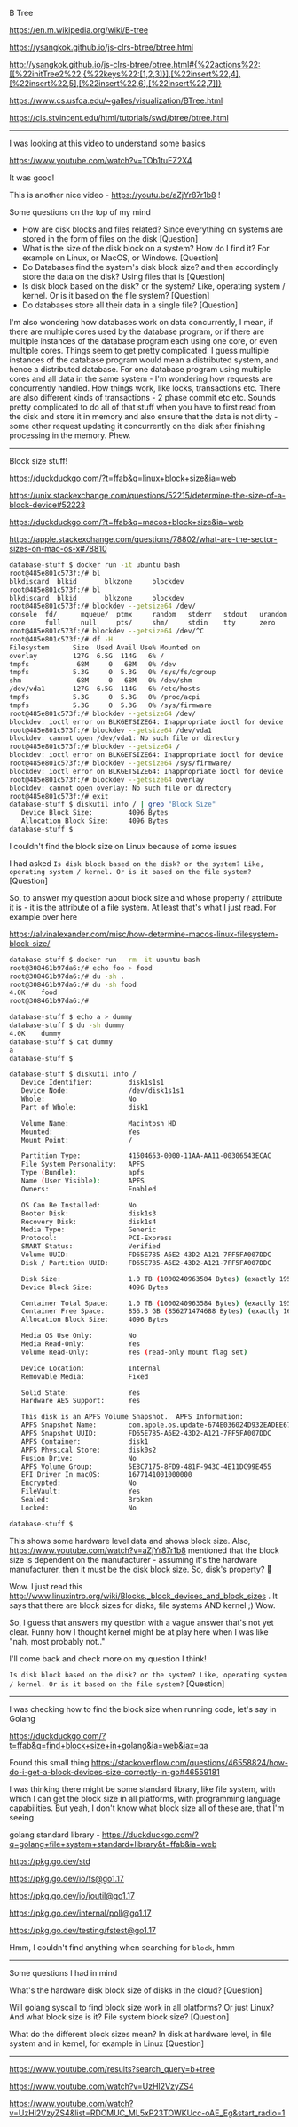 B Tree

https://en.m.wikipedia.org/wiki/B-tree

https://ysangkok.github.io/js-clrs-btree/btree.html

http://ysangkok.github.io/js-clrs-btree/btree.html#{%22actions%22:[[%22initTree2%22,{%22keys%22:[1,2,3]}],[%22insert%22,4],[%22insert%22,5],[%22insert%22,6],[%22insert%22,7]]}

https://www.cs.usfca.edu/~galles/visualization/BTree.html

https://cis.stvincent.edu/html/tutorials/swd/btree/btree.html

---

I was looking at this video to understand some basics

https://www.youtube.com/watch?v=TOb1tuEZ2X4

It was good!

This is another nice video - https://youtu.be/aZjYr87r1b8 !

Some questions on the top of my mind
- How are disk blocks and files related? Since everything on systems are stored in the form of files on the disk [Question]
- What is the size of the disk block on a system? How do I find it? For example on Linux, or MacOS, or Windows. [Question]
- Do Databases find the system's disk block size? and then accordingly store the data on the disk? Using files that is [Question]
- Is disk block based on the disk? or the system? Like, operating system / kernel. Or is it based on the file system? [Question]
- Do databases store all their data in a single file? [Question]

I'm also wondering how databases work on data concurrently, I mean, if there are multiple cores used by the database program, or if there are multiple instances of the database program each using one core, or even multiple cores. Things seem to get pretty complicated. I guess multiple instances of the database program would mean a distributed system, and hence a distributed database. For one database program using multiple cores and all data in the same system - I'm wondering how requests are concurrently handled. How things work, like locks, transactions etc. There are also different kinds of transactions - 2 phase commit etc etc. Sounds pretty complicated to do all of that stuff when you have to first read from the disk and store it in memory and also ensure that the data is not dirty - some other request updating it concurrently on the disk after finishing processing in the memory. Phew.

---

Block size stuff!

https://duckduckgo.com/?t=ffab&q=linux+block+size&ia=web

https://unix.stackexchange.com/questions/52215/determine-the-size-of-a-block-device#52223

https://duckduckgo.com/?t=ffab&q=macos+block+size&ia=web

https://apple.stackexchange.com/questions/78802/what-are-the-sector-sizes-on-mac-os-x#78810

```bash
database-stuff $ docker run -it ubuntu bash
root@485e801c573f:/# bl
blkdiscard  blkid       blkzone     blockdev    
root@485e801c573f:/# bl
blkdiscard  blkid       blkzone     blockdev    
root@485e801c573f:/# blockdev --getsize64 /dev/
console  fd/      mqueue/  ptmx     random   stderr   stdout   urandom  
core     full     null     pts/     shm/     stdin    tty      zero     
root@485e801c573f:/# blockdev --getsize64 /dev/^C
root@485e801c573f:/# df -H
Filesystem      Size  Used Avail Use% Mounted on
overlay         127G  6.5G  114G   6% /
tmpfs            68M     0   68M   0% /dev
tmpfs           5.3G     0  5.3G   0% /sys/fs/cgroup
shm              68M     0   68M   0% /dev/shm
/dev/vda1       127G  6.5G  114G   6% /etc/hosts
tmpfs           5.3G     0  5.3G   0% /proc/acpi
tmpfs           5.3G     0  5.3G   0% /sys/firmware
root@485e801c573f:/# blockdev --getsize64 /dev/
blockdev: ioctl error on BLKGETSIZE64: Inappropriate ioctl for device
root@485e801c573f:/# blockdev --getsize64 /dev/vda1
blockdev: cannot open /dev/vda1: No such file or directory
root@485e801c573f:/# blockdev --getsize64 /        
blockdev: ioctl error on BLKGETSIZE64: Inappropriate ioctl for device
root@485e801c573f:/# blockdev --getsize64 /sys/firmware/
blockdev: ioctl error on BLKGETSIZE64: Inappropriate ioctl for device
root@485e801c573f:/# blockdev --getsize64 overlay
blockdev: cannot open overlay: No such file or directory
root@485e801c573f:/# exit
database-stuff $ diskutil info / | grep "Block Size"
   Device Block Size:         4096 Bytes
   Allocation Block Size:     4096 Bytes
database-stuff $ 
```

I couldn't find the block size on Linux because of some issues

I had asked `Is disk block based on the disk? or the system? Like, operating system / kernel. Or is it based on the file system?` [Question]

So, to answer my question about block size and whose property / attribute it is - it is the attribute of a file system. At least that's what I just read. For example over here

https://alvinalexander.com/misc/how-determine-macos-linux-filesystem-block-size/

```bash
database-stuff $ docker run --rm -it ubuntu bash
root@308461b97da6:/# echo foo > food
root@308461b97da6:/# du -sh .
root@308461b97da6:/# du -sh food 
4.0K	food
root@308461b97da6:/# 
```

```bash
database-stuff $ echo a > dummy
database-stuff $ du -sh dummy 
4.0K	dummy
database-stuff $ cat dummy 
a
database-stuff $ 
```

```bash
database-stuff $ diskutil info /
   Device Identifier:         disk1s1s1
   Device Node:               /dev/disk1s1s1
   Whole:                     No
   Part of Whole:             disk1

   Volume Name:               Macintosh HD
   Mounted:                   Yes
   Mount Point:               /

   Partition Type:            41504653-0000-11AA-AA11-00306543ECAC
   File System Personality:   APFS
   Type (Bundle):             apfs
   Name (User Visible):       APFS
   Owners:                    Enabled

   OS Can Be Installed:       No
   Booter Disk:               disk1s3
   Recovery Disk:             disk1s4
   Media Type:                Generic
   Protocol:                  PCI-Express
   SMART Status:              Verified
   Volume UUID:               FD65E785-A6E2-43D2-A121-7FF5FA007DDC
   Disk / Partition UUID:     FD65E785-A6E2-43D2-A121-7FF5FA007DDC

   Disk Size:                 1.0 TB (1000240963584 Bytes) (exactly 1953595632 512-Byte-Units)
   Device Block Size:         4096 Bytes

   Container Total Space:     1.0 TB (1000240963584 Bytes) (exactly 1953595632 512-Byte-Units)
   Container Free Space:      856.3 GB (856271474688 Bytes) (exactly 1672405224 512-Byte-Units)
   Allocation Block Size:     4096 Bytes

   Media OS Use Only:         No
   Media Read-Only:           Yes
   Volume Read-Only:          Yes (read-only mount flag set)

   Device Location:           Internal
   Removable Media:           Fixed

   Solid State:               Yes
   Hardware AES Support:      Yes

   This disk is an APFS Volume Snapshot.  APFS Information:
   APFS Snapshot Name:        com.apple.os.update-674E036024D932EADEE67F4DEE8D8B74122062574D16919C166D8B2AD0912951
   APFS Snapshot UUID:        FD65E785-A6E2-43D2-A121-7FF5FA007DDC
   APFS Container:            disk1
   APFS Physical Store:       disk0s2
   Fusion Drive:              No
   APFS Volume Group:         5E8C7175-8FD9-481F-943C-4E11DC99E455
   EFI Driver In macOS:       1677141001000000
   Encrypted:                 No
   FileVault:                 Yes
   Sealed:                    Broken
   Locked:                    No

database-stuff $ 
```

This shows some hardware level data and shows block size. Also, https://www.youtube.com/watch?v=aZjYr87r1b8 mentioned that the block size is dependent on the manufacturer - assuming it's the hardware manufacturer, then it must be the disk block size. So, disk's property? 🤔

Wow. I just read this http://www.linuxintro.org/wiki/Blocks,_block_devices_and_block_sizes . It says that there are block sizes for disks, file systems AND kernel ;) Wow.

So, I guess that answers my question with a vague answer that's not yet clear. Funny how I thought kernel might be at play here when I was like "nah, most probably not.."

I'll come back and check more on my question I think!

`Is disk block based on the disk? or the system? Like, operating system / kernel. Or is it based on the file system?` [Question]

---

I was checking how to find the block size when running code, let's say in Golang

https://duckduckgo.com/?t=ffab&q=find+block+size+in+golang&ia=web&iax=qa

Found this small thing https://stackoverflow.com/questions/46558824/how-do-i-get-a-block-devices-size-correctly-in-go#46559181

I was thinking there might be some standard library, like file system, with which I can get the block size in all platforms, with programming language capabilities. But yeah, I don't know what block size all of these are, that I'm seeing

golang standard library - https://duckduckgo.com/?q=golang+file+system+standard+library&t=ffab&ia=web

https://pkg.go.dev/std

https://pkg.go.dev/io/fs@go1.17

https://pkg.go.dev/io/ioutil@go1.17

https://pkg.go.dev/internal/poll@go1.17

https://pkg.go.dev/testing/fstest@go1.17

Hmm, I couldn't find anything when searching for `block`, hmm

---

Some questions I had in mind

What's the hardware disk block size of disks in the cloud? [Question]

Will golang syscall to find block size work in all platforms? Or just Linux? And what block size is it? File system block size? [Question]

What do the different block sizes mean? In disk at hardware level, in file system and in kernel, for example in Linux [Question]

---

https://www.youtube.com/results?search_query=b+tree

https://www.youtube.com/watch?v=UzHl2VzyZS4

https://www.youtube.com/watch?v=UzHl2VzyZS4&list=RDCMUC_ML5xP23TOWKUcc-oAE_Eg&start_radio=1


